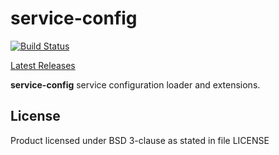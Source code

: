 # service-config

[![Build Status](https://travis-ci.org/hypertino/service-config.svg?branch=master)](https://travis-ci.org/hypertino/service-config)

[ Latest Releases ](https://oss.sonatype.org/#nexus-search;gav~com.hypertino~service-config_*~~~)

**service-config** service configuration loader and extensions.

## License

Product licensed under BSD 3-clause as stated in file LICENSE
